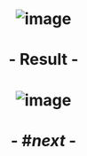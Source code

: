 # <p align="center"> ![image](https://github.com/ChrstphrChevalier/42Cursus/assets/146819291/a772c304-b7fa-45e5-a0c2-6e8b8c43081c) </p>

# <p align="center"> - Result - </p>

# <p align="center"> ![image](https://github.com/ChrstphrChevalier/42Cursus/assets/146819291/15dcab09-e7ae-4576-af31-4b94ded0bed1) </p>

# <p align="center"> - #*next* - </p>
